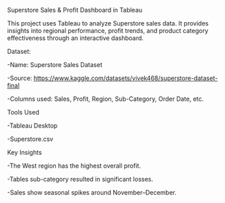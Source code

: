 Superstore Sales & Profit Dashboard in Tableau

This project uses Tableau to analyze Superstore sales data. It provides insights into regional performance, profit trends, and product category effectiveness through an interactive dashboard.

Dataset:

-Name: Superstore Sales Dataset

-Source: https://www.kaggle.com/datasets/vivek468/superstore-dataset-final

-Columns used: Sales, Profit, Region, Sub-Category, Order Date, etc.

Tools Used

-Tableau Desktop

-Superstore.csv

 Key Insights

-The West region has the highest overall profit.

-Tables sub-category resulted in significant losses.

-Sales show seasonal spikes around November–December.
